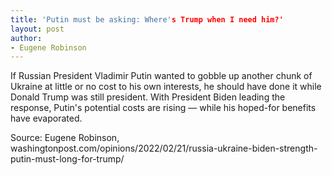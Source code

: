 ```yaml
---
title: 'Putin must be asking: Where's Trump when I need him?'
layout: post
author:
- Eugene Robinson
---
```


If Russian President Vladimir Putin wanted to gobble up another chunk of Ukraine at little or no cost to his own interests, he should have done it while Donald Trump was still president. With President Biden leading the response, Putin's potential costs are rising — while his hoped-for benefits have evaporated.

Source: Eugene Robinson, washingtonpost.com/opinions/2022/02/21/russia-ukraine-biden-strength-putin-must-long-for-trump/
